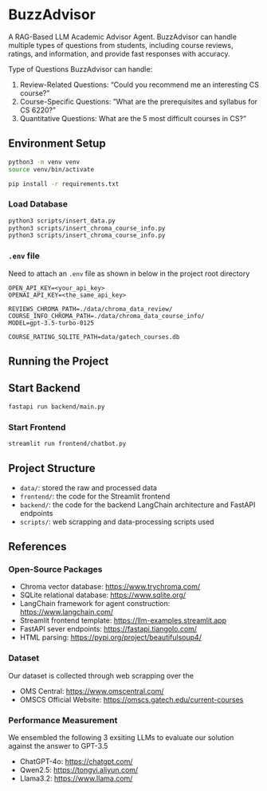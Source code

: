 # BuzzAdvisor

A RAG-Based LLM Academic Advisor Agent. BuzzAdvisor can handle multiple types of questions from students, including course reviews, ratings, and information, and provide fast responses with accuracy.

Type of Questions BuzzAdvisor can handle: <br>
1. Review-Related Questions: “Could you recommend me an interesting CS course?”  <br>
2. Course-Specific Questions: ”What are the prerequisites and syllabus for CS 6220?”  <br>
3. Quantitative Questions: What are the 5 most difficult courses in CS?”  <br>


## Environment Setup

```bash
python3 -m venv venv
source venv/bin/activate
```

```bash
pip install -r requirements.txt
```

### Load Database

```bash
python3 scripts/insert_data.py
python3 scripts/insert_chroma_course_info.py
python3 scripts/insert_chroma_course_info.py
```

### `.env` file

Need to attach an `.env` file as shown in below in the project root directory

```text
OPEN_API_KEY=<your_api_key>
OPENAI_API_KEY=<the_same_api_key>

REVIEWS_CHROMA_PATH=./data/chroma_data_review/
COURSE_INFO_CHROMA_PATH=./data/chroma_data_course_info/
MODEL=gpt-3.5-turbo-0125

COURSE_RATING_SQLITE_PATH=data/gatech_courses.db
```

## Running the Project

## Start Backend

```bash
fastapi run backend/main.py
```

### Start Frontend

```bash
streamlit run frontend/chatbot.py
```

## Project Structure

- `data/`: stored the raw and processed data
- `frontend/`: the code for the Streamlit frontend
- `backend/`: the code for the backend LangChain architecture and FastAPI endpoints
- `scripts/`: web scrapping and data-processing scripts used

## References

### Open-Source Packages

- Chroma vector database: https://www.trychroma.com/
- SQLite relational database: https://www.sqlite.org/
- LangChain framework for agent construction: https://www.langchain.com/
- Streamlit frontend template: https://llm-examples.streamlit.app
- FastAPI sever endpoints: https://fastapi.tiangolo.com/
- HTML parsing: https://pypi.org/project/beautifulsoup4/

### Dataset

Our dataset is collected through web scrapping over the 
- OMS Central: https://www.omscentral.com/
- OMSCS Official Website: https://omscs.gatech.edu/current-courses


### Performance Measurement 

We ensembled the following 3 exsiting LLMs to evaluate our solution against the answer to GPT-3.5
- ChatGPT-4o: https://chatgpt.com/
- Qwen2.5: https://tongyi.aliyun.com/
- Llama3.2: https://www.llama.com/
